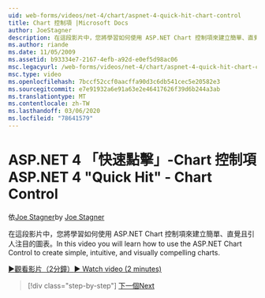 ```yaml
---
uid: web-forms/videos/net-4/chart/aspnet-4-quick-hit-chart-control
title: Chart 控制項 |Microsoft Docs
author: JoeStagner
description: 在這段影片中，您將學習如何使用 ASP.NET Chart 控制項來建立簡單、直覺且引人注目的圖表。
ms.author: riande
ms.date: 11/05/2009
ms.assetid: b93334e7-2167-4efb-a92d-e0ef5d98ac06
msc.legacyurl: /web-forms/videos/net-4/chart/aspnet-4-quick-hit-chart-control
msc.type: video
ms.openlocfilehash: 7bccf52ccf0aacffa90d3c6db541cec5e20582e3
ms.sourcegitcommit: e7e91932a6e91a63e2e46417626f39d6b244a3ab
ms.translationtype: MT
ms.contentlocale: zh-TW
ms.lasthandoff: 03/06/2020
ms.locfileid: "78641579"
---
```

# <a name="aspnet-4-quick-hit---chart-control"></a><span data-ttu-id="3d5cc-103">ASP.NET 4 「快速點擊」-Chart 控制項</span><span class="sxs-lookup"><span data-stu-id="3d5cc-103">ASP.NET 4 "Quick Hit" - Chart Control</span></span>

<span data-ttu-id="3d5cc-104">依[Joe Stagner](https://github.com/JoeStagner)</span><span class="sxs-lookup"><span data-stu-id="3d5cc-104">by [Joe Stagner](https://github.com/JoeStagner)</span></span>

<span data-ttu-id="3d5cc-105">在這段影片中，您將學習如何使用 ASP.NET Chart 控制項來建立簡單、直覺且引人注目的圖表。</span><span class="sxs-lookup"><span data-stu-id="3d5cc-105">In this video you will learn how to use the ASP.NET Chart Control to create simple, intuitive, and visually compelling charts.</span></span> 

[<span data-ttu-id="3d5cc-106">&#9654;觀看影片（2分鐘）</span><span class="sxs-lookup"><span data-stu-id="3d5cc-106">&#9654; Watch video (2 minutes)</span></span>](https://channel9.msdn.com/Blogs/ASP-NET-Site-Videos/aspnet-4-quick-hit-chart-control)

> [!div class="step-by-step"]
> [<span data-ttu-id="3d5cc-107">下一個</span><span class="sxs-lookup"><span data-stu-id="3d5cc-107">Next</span></span>](aspnet-4-how-do-i-introducing-the-new-chart-control-in-visual-studio-2010.md)
